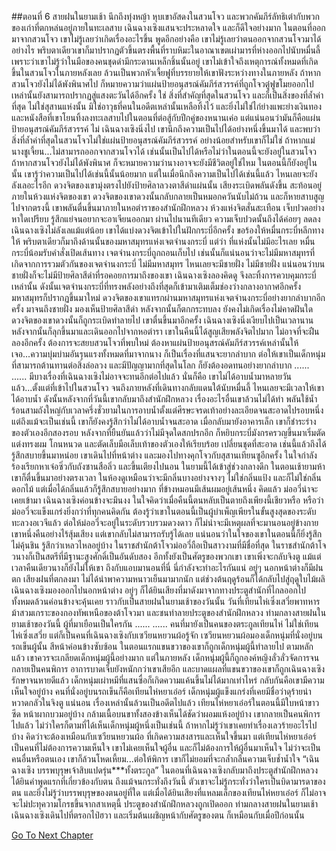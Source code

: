 ##ตอนที่ 6 สายฝนในยามเช้า
นึกถึงทุ่งหญ้า หุบเขาอัสดงในสวนโจว และพวกคัมภีร์ลัทธิเต๋ากับพวกของเก่าที่ตกหล่นอยู่ภายในทะเลสาบ เฉินฉางเซิงแสนจะประหลาดใจ และก็ดีใจอย่างมาก ในตอนที่ออกมาจากสวนโจว เขาไม่รู้เลยว่าเกิดเรื่องอะไรขึ้น พูดอีกอย่างคือ เขาไม่รู้เลยว่าตนออกจากสวนโจวมาได้อย่างไร พริบตาเดียวเขาก็มาปรากฏตัวขึ้นตรงพื้นที่ราบหิมะในอาณาเขตเผ่ามารที่ห่างออกไปนับหมื่นลี้ เพราะว่าเขาไม่รู้ว่าในมือของคนชุดดำมีกระดานเหล็กชิ้นนั้นอยู่ เขาไม่เข้าใจถึงเหตุการณ์ทั้งหมดที่เกิดขึ้นในสวนโจวในภายหลังเลย ล้วนเป็นพวกหัวเจี้ยฟูที่บรรยายให้เขาฟังระหว่างทางในภายหลัง
ถ้าหากสวนโจวยังไม่ได้พังพินาศไป ก็หมายความว่าแผ่นป้ายอนุสรณ์คัมภีร์สวรรค์ที่ถูกโจวตู๋ฟูขโมยออกไปเหล่านั้นยังสามารถปรากฏสู่แสงตะวันได้อีกครั้ง
ใช่ สิ่งที่สำคัญที่สุดในสวนโจว และก็เป็นสิ่งของที่ล้ำค่าที่สุด ไม่ใช่สุสานแห่งนั้น มิใช่อาวุธที่คนในอดีตเหล่านั้นเหลือทิ้งไว้ และยิ่งไม่ใช่ไก่ย่างแพะย่างเงินทองและหนังสือที่เขาโยนทิ้งลงทะเลสาบไปในตอนที่ต่อสู้กับปีกคู่ของหนานเค่อ แต่แน่นอนว่ามันก็คือแผ่นป้ายอนุสรณ์คัมภีร์สวรรค์
ไม่ เฉินฉางเซิงนิ่งไป เขานึกถึงความเป็นไปได้อย่างหนึ่งขึ้นมาได้ และพบว่าสิ่งที่ล้ำค่าที่สุดในสวนโจวไม่ใช่แผ่นป้ายอนุสรณ์คัมภีร์สวรรค์
อย่างน้อยสำหรับเขาก็ไม่ใช่
ถ้าหากแม่นางชูเจี้ยน...ไม่สามารถออกจากสวนโจวได้ เช่นนั้นเป็นไปได้หรือไม่ว่าในตอนนี้จะยังอยู่ในสวนโจว ถ้าหากสวนโจวยังไม่ได้พังพินาศ ก็จะหมายความว่านางอาจจะยังมีชีวิตอยู่ใช่ไหม ในตอนนี้ก็ยังอยู่ในนั้น
เขารู้ว่าความเป็นไปได้เช่นนี้นั้นน้อยมาก แต่ในเมื่อนึกถึงความเป็นไปได้เช่นนี้แล้ว ไหนเลยจะยังลังเลอะไรอีก ดวงจิตของเขามุ่งตรงไปยังป้ายศิลาลวงตาสีดำแผ่นนั้น
เสียงระเบิดพลันดังขึ้น สะท้อนอยู่ภายในห้วงแห่งจิตของเขา
ดวงจิตของเขาดวงนั้นกลับกลายเป็นหมอกควันนับไม่ถ้วน และก็หายสาบสูญไปจากตรงนี้
เขาพลันตื่นขึ้นมาภายในหอตำราของสำนักฝึกหลวง ห้วงแห่งจิตสั่นสะเทือน เจ็บปวดอย่างหาใดเปรียบ รู้สึกแย่จนอยากจะอาเจียนออกมา
ผ่านไปนานทีเดียว ความเจ็บปวดนั้นถึงได้ค่อยๆ ลดลง
เฉินฉางเซิงไม่ลังเลแม้แต่น้อย เขาได้แบ่งดวงจิตเข้าไปในฝักกระบี่อีกครั้ง ขอร้องให้หมื่นกระบี่หลีกทางให้ พริบตาเดียวก็มาถึงด้านนั้นของมหาสมุทรแห่งเจตจำนงกระบี่
แต่ว่า ที่แห่งนั้นไม่มีอะไรเลย
หมื่นกระบี่น้อมรับคำสั่งเปิดเส้นทาง เจตจำนงกระบี่ถูกถอนเก็บไป เช่นนั้นก็แน่นอนว่าจะไม่มีมหาสมุทรที่เกิดจากการรวมตัวกันของเจตจำนงกระบี่
ไม่มีมหาสมุทร ไหนเลยจะมีชายฝั่ง
ไม่มีชายฝั่ง แน่นอนว่าบนชายฝั่งก็จะไม่มีป้ายศิลาสีดำที่รอคอยการมาถึงของเขา
เฉินฉางเซิงลองคิดดู จึงละทิ้งการควบคุมกระบี่เหล่านั้น ดังนั้นเจตจำนงกระบี่ที่ทรงพลังอย่างถึงที่สุดก็เข้ามาเติมเต็มช่องว่างกลางอากาศอีกครั้ง มหาสมุทรก็ปรากฏขึ้นมาใหม่
ดวงจิตของเขาแทรกผ่านมหาสมุทรแห่งเจตจำนงกระบี่อย่างยากลำบากอีกครั้ง มาจนถึงชายฝั่ง มองเห็นป้ายศิลาสีดำ หลังจากนั้นก็ตกกระทบลง
ยังคงไม่เกิดเรื่องไม่คาดฝันใด ดวงจิตของเขาดวงนั้นก็ถูกระเบิดทำลายไป เขาตื่นขึ้นมาอีกครั้ง
เฉินฉางเซิงนิ่งเงียบไปเป็นเวลานาน หลังจากนั้นก็ลุกขึ้นมาและเดินออกไปจากหอตำรา
เขาในคืนนี้ได้สูญเสียพลังจิตไปมาก ไม่อาจที่จะฝืนลองอีกครั้ง
ต้องการจะสยบสวนโจวที่พบใหม่ ต้องหาแผ่นป้ายอนุสรณ์คัมภีร์สวรรค์เหล่านั้นให้เจอ...ความบุ่มบ่ามอันรุนแรงทั้งหมดที่มาจากนาง ก็เป็นเรื่องที่แสนจะยากลำบาก
ต่อให้เขาเป็นเด็กหนุ่มที่สามารถต้านทานต่อสิ่งล่อลวง และมีปัญญามากที่สุดในโลก ก็ยังต้องอดทนอย่างยากลำบาก
......
......
มีบางเรื่องที่เฉินฉางเซิงไม่อาจจะทนอีกต่อไปแล้ว นั่นก็คือ เขาไม่ได้อาบน้ำมาหลายวันแล้ว...ตั้งแต่ที่เข้าไปในสวนโจว จนถึงภายหลังที่เดินทางกลับแดนใต้นับหมื่นลี้ ไหนเลยจะมีเวลาให้เขาได้อาบน้ำ ดังนั้นหลังจากที่วันนี้เขากลับมาถึงสำนักฝึกหลวง เรื่องอะไรอื่นเขาล้วนไม่ได้ทำ พลันใช้น้ำร้อนสามถังใหญ่กับเวลาครึ่งชั่วยามในการอาบน้ำตั้งแต่ศีรษะจรดเท้าอย่างละเอียดจนสะอาดไปรอบหนึ่ง แต่ถึงแม้จะเป็นเช่นนี้ เขาก็ยังคงรู้สึกว่าไม่ได้อาบน้ำจนสะอาด
เมื่อกลับมายังอาคารเล็ก เขาก็ชำระร่างของตัวเองอีกสองรอบ หลังจากที่ยืนยันแล้วว่าไม่มีจุดใดสกปรกอีก ก็หยิบกระบี่มังกรครวญขึ้นมาเริ่มตัดแต่งทรงผม โกนหนวด และตัดเล็บมือเล็บเท้าของตัวเองให้เรียบร้อย เปลี่ยนชุดที่สะอาด เช่นนี้แล้วถึงได้รู้สึกสบายขึ้นมาหน่อย เขาเดินไปที่หน้าต่าง และมองไปทางคุกโจวกับสุสานเทียนซูอีกครั้ง ในใจกำลังร้องเรียกหาเจ๋อซิ่วกับถังซานสือลิ่ว และขึ้นเตียงไปนอน
ในยามนี้ได้เข้าสู่ช่วงกลางดึก
ในตอนเช้ายามห้า เขาก็ตื่นขึ้นมาอย่างตรงเวลา
ในห้องดูเหมือนว่าจะมีกลิ่นบางอย่างจางๆ ไม่ใช่กลิ่นแป้ง และก็ไม่ใช่กลิ่นดอกไม้ แต่เมื่อได้กลิ่นแล้วก็รู้สึกสบายอย่างมาก
ที่ข้างหมอนมีเส้นผมอยู่เส้นหนึ่ง
คิดแล้ว ม่ออวี่น่าจะเคยเข้ามา
เฉินฉางเซิงค่อนข้างจะมึนงง ในใจคิดว่าเมื่อคืนนี้ตนหลับเป็นตายถึงเพียงนี้เชียวหรือ หรือว่าม่ออวี่จะแข็งแกร่งยิ่งกว่าที่ทุกคนคิดกัน
ต้องรู้ว่าเขาในตอนนี้เป็นผู้บำเพ็ญเพียรในขั้นสูงสุดของระดับทะลวงอเวจีแล้ว ต่อให้ม่ออวี่จะอยู่ในระดับรวบรวมดวงดาว ก็ไม่น่าจะมีเหตุผลที่จะมานอนอยู่ข้างกายเขาหนึ่งคืนอย่างไร้สุ้มเสียง แต่เขากลับไม่สามารถรับรู้ได้เลย
แน่นอนว่าในใจของเขาในตอนนี้ก็ยิ่งรู้สึกไม่คุ้นชิน รู้สึกว่าเหลวไหลอยู่บ้าง
ในราชสำนักต้าโจวม่ออวี่ถือเป็นสาวงามที่มีชื่อที่สุด
ในราชสำนักต้าโจวนางก็เป็นสตรีที่มีฐานะสูงศักดิ์เป็นอันดับสอง
อีกทั้งยังเป็นศัตรูของพวกเขา
เขาเพิ่งจะกลับจิงตู แม้แต่เวลาคืนเดียวนางก็ยังไม่ให้เขา ถึงกับแอบมานอนที่นี่ นี่กำลังจะทำอะไรกันแน่
อยู่ๆ นอกหน้าต่างก็มีฝนตก เสียงฝนที่ตกลงมา ไม่ได้นำพาความหนาวเย็นมามากนัก แต่ช่วงต้นฤดูร้อนก็ได้กลับไปสู่ฤดูใบไม้ผลิ
เฉินฉางเซิงมองออกไปนอกหน้าต่าง อยู่ๆ ก็ได้ยินเสียงที่มาดังมาจากทางประตูสำนักที่ไกลออกไป
ทั้งหมดล้วนค่อนข้างจะคุ้นเคย ราวกับเป็นสายฝนในยามเช้าของวันนั้น วันที่เทียนไห่เซิ่งเสวี่ยพาทหารม้าสวมเกราะของกองทัพเหนือของต้าโจวมา และชนทำลายประตูของสำนักฝึกหลวง
ท่ามกลางสายฝนในยามเช้าของวันนี้ ผู้ที่มาเยือนเป็นใครกัน
......
......
คนที่มายังเป็นคนของตระกูลเทียนไห่ ไม่ใช่เทียนไห่เซิ่งเสวี่ย แต่ก็เป็นคนที่เฉินฉางเซิงกับเซวียนหยวนผ้อรู้จัก
เซวียนหยวนผ้อมองเด็กหนุ่มที่นั่งอยู่บนรถเข็นผู้นั้น สีหน้าค่อนข้างซับซ้อน ในตอนแรกแขนขวาของเขาก็ถูกเด็กหนุ่มผู้นี้ทำลายไป ตามหลักแล้ว เขาควรจะเกลียดเด็กหนุ่มผู้นี้อย่างมาก แต่ในภายหลัง เด็กหนุ่มผู้นี้ก็ถูกองค์หญิงลั่วลั่วจัดการจนกลายเป็นคนพิการ อาการบาดเจ็บยังหนักกว่าเขาเสียอีก และบาดแผลที่แขนขวาของเขาก็ถูกเฉินฉางเซิงรักษาจนหายดีแล้ว เด็กหนุ่มเผ่าหมีที่แสนซื่อก็เกิดความแค้นขึ้นไม่ได้มากเท่าไหร่ กลับกันคือเขามีความเห็นใจอยู่บ้าง
คนที่นั่งอยู่บนรถเข็นก็คือเทียนไห่หยาเอ๋อร์ เด็กหนุ่มผู้แข็งแกร่งที่เคยมีชื่อว่าดุร้ายน่าหวาดกลัวในจิงตู แน่นอน เรื่องเหล่านั้นล้วนเป็นอดีตไปแล้ว
เทียนไห่หยาเอ๋อร์ในตอนนี้มีใบหน้าขาวซีด หน้าผากบวมอยู่บ้าง กล้ามเนื้อบนขาทั้งสองข้างเห็นได้ชัดว่าผอมแห้งอยู่บ้าง เขากลายเป็นคนพิการไปแล้ว ไม่ว่าใครก็ตามที่ได้เห็นเด็กหนุ่มผู้หนึ่งเป็นเช่นนี้ ถ้าหากไม่รู้ว่าเขาเคยทำเรื่องเลวร้ายอะไรไปบ้าง คิดว่าจะต้องเหมือนกับเซวียนหยวนผ้อ ที่เกิดความสงสารและเห็นใจขึ้นมา
แต่เทียนไห่หยาเอ๋อร์เป็นคนที่ไม่ต้องการความเห็นใจ เขาไม่เคยเห็นใจผู้อื่น และก็ไม่ต้องการให้ผู้อื่นมาเห็นใจ ไม่ว่าจะเป็นคนอื่นหรือตนเอง เขาก็ล้วนโหดเหี้ยม...ต่อให้พิการ เขาก็ไม่ยอมที่จะกล้ำกลืนความเจ็บช้ำน้ำใจ
“เฉินฉางเซิง บรรพบุรุษเจ้าสิบแปดรุ่น***ทั้งตระกูล”
ในตอนที่เฉินฉางเซิงกลับมาถึงประตูสำนักฝึกหลวง ได้ยินคำพูดแรกที่เกี่ยวข้องกับตน ถึงแม้จนกระทั่งถึงวันนี้ ตัวเขาจะไม่รู้กระทั่งว่าใครเป็นบิดามารดาของตน และยิ่งไม่รู้ว่าบรรพบุรุษของตนอยู่ที่ใด แต่เมื่อได้ยินเสียงที่แหลมเล็กของเทียนไห่หยาเอ๋อร์ ก็ไม่อาจจะไม่ปะทุความโกรธขึ้นจากสาเหตุนี้
ประตูของสำนักฝึกหลวงถูกเปิดออก ท่ามกลางสายฝนในยามเช้า เฉินฉางเซิงเดินไปที่ตรอกไป่ฮวา และเริ่มต้นเผชิญหน้ากับศัตรูของตน ก็เหมือนกับเมื่อปีก่อนนั้น


[Go To Next Chapter]( ./436.md)